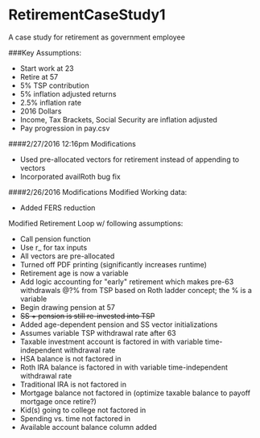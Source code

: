 # RetirementCaseStudy1
A case study for retirement as government employee 

###Key Assumptions:
+ Start work at 23
+ Retire at 57
+ 5% TSP contribution
+ 5% inflation adjusted returns
+ 2.5% inflation rate
+ 2016 Dollars
+ Income, Tax Brackets, Social Security are inflation adjusted
+ Pay progression in pay.csv

####2/27/2016 12:16pm Modifications
+ Used pre-allocated vectors for retirement instead of appending to vectors
+ Incorporated availRoth bug fix

####2/26/2016 Modifications
Modified Working data:
- Added FERS reduction

Modified Retirement Loop w/ following assumptions:
 
- Call pension function
- Use r_ for tax inputs
- All vectors are pre-allocated
- Turned off PDF printing (significantly increases runtime)
- Retirement age is now a variable
- Add logic accounting for "early" retirement which makes pre-63 withdrawals @?% from TSP based on Roth ladder concept; the % is a variable
- Begin drawing pension at 57
- ~~SS + pension is still re-invested into TSP~~
- Added age-dependent pension and SS vector initializations
- Assumes variable TSP withdrawal rate after 63
- Taxable investment account is factored in with variable time-independent withdrawal rate
- HSA balance is not factored in
- Roth IRA balance is factored in with variable time-independent withdrawal rate
- Traditional IRA is not factored in 
- Mortgage balance not factored in (optimize taxable balance to payoff mortgage once retire?)
- Kid(s) going to college not factored in
- Spending vs. time not factored in
- Available account balance column added
